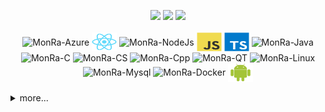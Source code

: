 <!--Hello
<h2><img src="https://emojis.slackmojis.com/emojis/images/1531849430/4246/blob-sunglasses.gif?1531849430" width="30"/> Hi 👋 , I'm MonRá! <img src="https://media.giphy.com/media/12oufCB0MyZ1Go/giphy.gif" width="50"></h2>
-->

<div>
  </p>
  <div align="center">
   <a href="https://www.facebook.com/ramon.chaib" target="_blank"><img src="https://img.shields.io/badge/-Facebook-%230077B5?style=for-the-badge&logo=facebook&logoColor=white" target="_blank"></a> 
  <a href="https://www.instagram.com/monrapps/" target="_blank"><img src="https://img.shields.io/badge/-Instagram-%23E4405F?style=for-the-badge&logo=instagram&logoColor=white" target="_blank"></a>
  <a href="https://www.linkedin.com/in/ramon-chaib-27007635/" target="_blank"><img src="https://img.shields.io/badge/-LinkedIn-%230077B5?style=for-the-badge&logo=linkedin&logoColor=white" target="_blank"></a>   
</div>
  
 <div style="display: inline_block" align="center"><br>
  <img align="center" alt="MonRa-Azure" height="30" width="40" src="https://cdn.jsdelivr.net/gh/devicons/devicon/icons/azure/azure-original.svg">
  <img align="center" alt="MonRa-React" height="30" width="40" src="https://raw.githubusercontent.com/devicons/devicon/master/icons/react/react-original.svg">
  <img align="center" alt="MonRa-NodeJs" height="30" width="40" src="https://cdn.jsdelivr.net/gh/devicons/devicon/icons/nodejs/nodejs-original.svg">
  <img align="center" alt="MonRa-Js" height="30" width="40" src="https://raw.githubusercontent.com/devicons/devicon/master/icons/javascript/javascript-original.svg">     <img align="center" alt="MonRa-Ts" height="30" width="40" src="https://raw.githubusercontent.com/devicons/devicon/master/icons/typescript/typescript-original.svg">
  <img align="center" alt="MonRa-Java" height="30" width="40" src="https://cdn.jsdelivr.net/gh/devicons/devicon/icons/java/java-original.svg">
  <img align="center" alt="MonRa-C" height="30" width="40" src="https://cdn.jsdelivr.net/gh/devicons/devicon/icons/c/c-original.svg">
  <img align="center" alt="MonRa-CS" height="30" width="40" src="https://cdn.jsdelivr.net/gh/devicons/devicon/icons/csharp/csharp-original.svg">
  <img align="center" alt="MonRa-Cpp" height="30" width="40" src="https://cdn.jsdelivr.net/gh/devicons/devicon/icons/cplusplus/cplusplus-original.svg">
  <img align="center" alt="MonRa-QT" height="30" width="40" src="https://cdn.jsdelivr.net/gh/devicons/devicon/icons/qt/qt-original.svg">
  <img align="center" alt="MonRa-Linux" height="30" width="40" src="https://cdn.jsdelivr.net/gh/devicons/devicon/icons/linux/linux-original.svg">
  <img align="center" alt="MonRa-Mysql" height="30" width="40" src="https://cdn.jsdelivr.net/gh/devicons/devicon/icons/mysql/mysql-original.svg">
  <img align="center" alt="MonRa-Docker" height="30" width="40" src="https://cdn.jsdelivr.net/gh/devicons/devicon/icons/docker/docker-original.svg">  
  <img align="center" alt="MonRa-Android" height="30" width="40" src="https://github.com/devicons/devicon/blob/master/icons/android/android-original.svg">
  
</div>
</a>

</br>
<!--
[![github activity graph](https://activity-graph.herokuapp.com/graph?username=monrapps&theme=chartreuse-dark)](https://github.com/monrapps/)
-->
<div>
<details>
      <summary>more...</summary>
      
<!--
### <img src="https://media.giphy.com/media/VgCDAzcKvsR6OM0uWg/giphy.gif" width="50"> A little more about me...  

```javascript
const monra = {
    pronouns: "He" | "Him",
    code: ["any"],
    askMeAbout: ["any"],
    technologies: {
        backEnd: {
            js: ["any"],
        },
        mobileApp: {
            native: ["Android Development"]
        },
        devOps: ["AWS", "Docker🐳", "Route53", "Nginx"],
        databases: ["mongo", "MySql", "sqlite"],
        misc: ["Firebase", "Socket.IO", "selenium", "open-cv", "php", "SuiteApp"]
    },
    architecture: ["Serverless Architecture", "Progressive web applications", "Single page applications"],
    currentFocus: "Building Robots to ease opertations",
    funFact: "There are two ways to write error-free programs; only the third one works"
};
```
-->

---
<!--START_SECTION:waka-->
![Code Time](http://img.shields.io/badge/Code%20Time-734%20hrs%2052%20mins-blue)

![Profile Views](http://img.shields.io/badge/Profile%20Views-0-blue)

![Lines of code](https://img.shields.io/badge/From%20Hello%20World%20I%27ve%20Written-3.0%20million%20lines%20of%20code-blue)

**🐱 My GitHub Data** 

> 📦 40.2 kB Used in GitHub's Storage 
 > 
> 🚫 Not Opted to Hire
 > 
> 📜 24 Public Repositories 
 > 
> 🔑 18 Private Repositories 
 > 
**I'm an Early 🐤** 

```text
🌞 Morning                8414 commits        █████████░░░░░░░░░░░░░░░░   35.11 % 
🌆 Daytime                11299 commits       ████████████░░░░░░░░░░░░░   47.15 % 
🌃 Evening                3518 commits        ████░░░░░░░░░░░░░░░░░░░░░   14.68 % 
🌙 Night                  734 commits         █░░░░░░░░░░░░░░░░░░░░░░░░   03.06 % 
```
📅 **I'm Most Productive on Thursday** 

```text
Monday                   4505 commits        █████░░░░░░░░░░░░░░░░░░░░   18.80 % 
Tuesday                  4488 commits        █████░░░░░░░░░░░░░░░░░░░░   18.73 % 
Wednesday                4682 commits        █████░░░░░░░░░░░░░░░░░░░░   19.54 % 
Thursday                 5085 commits        █████░░░░░░░░░░░░░░░░░░░░   21.22 % 
Friday                   3234 commits        ███░░░░░░░░░░░░░░░░░░░░░░   13.49 % 
Saturday                 1182 commits        █░░░░░░░░░░░░░░░░░░░░░░░░   04.93 % 
Sunday                   789 commits         █░░░░░░░░░░░░░░░░░░░░░░░░   03.29 % 
```


📊 **This Week I Spent My Time On** 

```text
🕑︎ Time Zone: America/Sao_Paulo

💬 Programming Languages: 
TypeScript               15 hrs 54 mins      ██████████████░░░░░░░░░░░   57.59 % 
Markdown                 5 hrs 13 mins       █████░░░░░░░░░░░░░░░░░░░░   18.88 % 
C                        2 hrs 36 mins       ██░░░░░░░░░░░░░░░░░░░░░░░   09.46 % 
JSON                     2 hrs 14 mins       ██░░░░░░░░░░░░░░░░░░░░░░░   08.12 % 
Other                    1 hr 25 mins        █░░░░░░░░░░░░░░░░░░░░░░░░   05.14 % 

🔥 Editors: 
VS Code                  27 hrs 38 mins      █████████████████████████   100.00 % 

🐱‍💻 Projects: 
wlm-backend              13 hrs 14 mins      ████████████░░░░░░░░░░░░░   47.94 % 
Markdown                 5 hrs 32 mins       █████░░░░░░░░░░░░░░░░░░░░   20.04 % 
wlm-esp32                3 hrs 5 mins        ███░░░░░░░░░░░░░░░░░░░░░░   11.18 % 
wlm-infra                2 hrs 55 mins       ███░░░░░░░░░░░░░░░░░░░░░░   10.60 % 
wlm-frontend             2 hrs 47 mins       ███░░░░░░░░░░░░░░░░░░░░░░   10.09 % 

💻 Operating System: 
WSL                      18 hrs 58 mins      █████████████████░░░░░░░░   68.64 % 
Windows                  8 hrs 40 mins       ████████░░░░░░░░░░░░░░░░░   31.36 % 
```

**I Mostly Code in C** 

```text
C                        9 repos             ████░░░░░░░░░░░░░░░░░░░░░   17.65 % 
C++                      8 repos             ████░░░░░░░░░░░░░░░░░░░░░   15.69 % 
HTML                     4 repos             ██░░░░░░░░░░░░░░░░░░░░░░░   07.84 % 
TypeScript               4 repos             ██░░░░░░░░░░░░░░░░░░░░░░░   07.84 % 
Python                   2 repos             █░░░░░░░░░░░░░░░░░░░░░░░░   03.92 % 
```



**Timeline**

![Lines of Code chart](https://raw.githubusercontent.com/monrapps/monrapps/master/assets/bar_graph.png)


 Last Updated on 17/08/2024 12:23:06 UTC
<!--END_SECTION:waka-->
